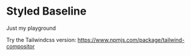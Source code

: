 # Styled Baseline

Just my playground

Try the Tailwindcss version: https://www.npmjs.com/package/tailwind-compositor
